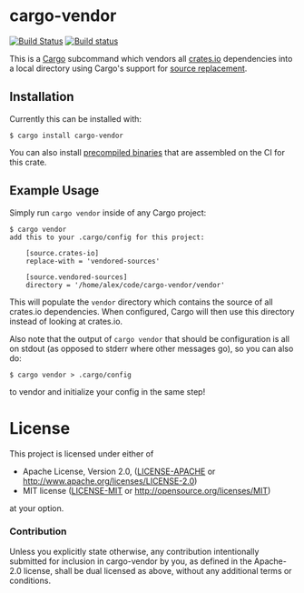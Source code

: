 # cargo-vendor

[![Build Status](https://travis-ci.org/alexcrichton/cargo-vendor.svg?branch=master)](https://travis-ci.org/alexcrichton/cargo-vendor)
[![Build status](https://ci.appveyor.com/api/projects/status/0sqqqnkfgw4o3cvs?svg=true)](https://ci.appveyor.com/project/alexcrichton/cargo-vendor)

This is a [Cargo](http://doc.crates.io) subcommand which
vendors all [crates.io](https://crates.io) dependencies into a local directory
using Cargo's support for [source
replacement](http://doc.crates.io/source-replacement.html).

## Installation

Currently this can be installed with:

```
$ cargo install cargo-vendor
```

You can also install [precompiled
binaries](https://github.com/alexcrichton/cargo-vendor/releases) that are
assembled on the CI for this crate.

## Example Usage

Simply run `cargo vendor` inside of any Cargo project:

```
$ cargo vendor
add this to your .cargo/config for this project:

    [source.crates-io]
    replace-with = 'vendored-sources'

    [source.vendored-sources]
    directory = '/home/alex/code/cargo-vendor/vendor'
```

This will populate the `vendor` directory which contains the source of all
crates.io dependencies. When configured, Cargo will then use this directory
instead of looking at crates.io.

Also note that the output of `cargo vendor` that should be configuration is all
on stdout (as opposed to stderr where other messages go), so you can also do:

```
$ cargo vendor > .cargo/config
```

to vendor and initialize your config in the same step!

# License

This project is licensed under either of

 * Apache License, Version 2.0, ([LICENSE-APACHE](LICENSE-APACHE) or
   http://www.apache.org/licenses/LICENSE-2.0)
 * MIT license ([LICENSE-MIT](LICENSE-MIT) or
   http://opensource.org/licenses/MIT)

at your option.

### Contribution

Unless you explicitly state otherwise, any contribution intentionally submitted
for inclusion in cargo-vendor by you, as defined in the Apache-2.0 license, shall be
dual licensed as above, without any additional terms or conditions.
